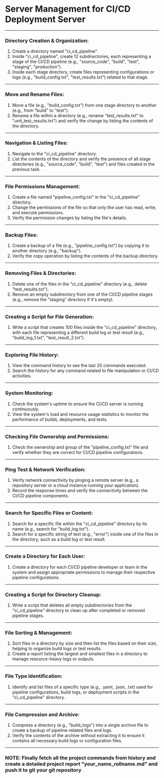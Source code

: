 # Server Management for CI/CD Deployment Server

---

### **Directory Creation & Organization:**

1. Create a directory named "ci_cd_pipeline".
2. Inside "ci_cd_pipeline", create 12 subdirectories, each representing a stage of the CI/CD pipeline (e.g., "source_code", "build", "test", "staging", "production").
3. Inside each stage directory, create files representing configurations or logs (e.g., "build_config.txt", "test_results.txt") related to that stage.

---

### **Move and Rename Files:**

1. Move a file (e.g., "build_config.txt") from one stage directory to another (e.g., from "build" to "test").
2. Rename a file within a directory (e.g., rename "test_results.txt" to "unit_test_results.txt") and verify the change by listing the contents of the directory.

---

### **Navigation & Listing Files:**

1. Navigate to the "ci_cd_pipeline" directory.
2. List the contents of the directory and verify the presence of all stage directories (e.g., "source_code", "build", "test") and files created in the previous task.

---

### **File Permissions Management:**

1. Create a file named "pipeline_config.txt" in the "ci_cd_pipeline" directory.
2. Change the permissions of the file so that only the user has read, write, and execute permissions.
3. Verify the permission changes by listing the file's details.

---

### **Backup Files:**

1. Create a backup of a file (e.g., "pipeline_config.txt") by copying it to another directory (e.g., "backup").
2. Verify the copy operation by listing the contents of the backup directory.

---

### **Removing Files & Directories:**

1. Delete one of the files in the "ci_cd_pipeline" directory (e.g., delete "test_results.txt").
2. Remove an empty subdirectory from one of the CI/CD pipeline stages (e.g., remove the "staging" directory if it's empty).

---

### **Creating a Script for File Generation:**

1. Write a script that creates 100 files inside the "ci_cd_pipeline" directory, with each file representing a different build log or test result (e.g., "build_log_1.txt", "test_result_2.txt").

---

### **Exploring File History:**

1. View the command history to see the last 20 commands executed.
2. Search the history for any command related to file manipulation or CI/CD activities.

---

### **System Monitoring:**

1. Check the system's uptime to ensure the CI/CD server is running continuously.
2. View the system's load and resource usage statistics to monitor the performance of builds, deployments, and tests.

---

### **Checking File Ownership and Permissions:**

1. Check the ownership and group of the "pipeline_config.txt" file and verify whether they are correct for CI/CD pipeline configurations.

---

### **Ping Test & Network Verification:**

1. Verify network connectivity by pinging a remote server (e.g., a repository server or a cloud instance running your application).
2. Record the response times and verify the connectivity between the CI/CD pipeline components.

---

### **Search for Specific Files or Content:**

1. Search for a specific file within the "ci_cd_pipeline" directory by its name (e.g., search for "build_log.txt").
2. Search for a specific string of text (e.g., "error") inside one of the files in the directory, such as a build log or test result.

---

### **Create a Directory for Each User:**

1. Create a directory for each CI/CD pipeline developer or team in the system and assign appropriate permissions to manage their respective pipeline configurations.

---

### **Creating a Script for Directory Cleanup:**

1. Write a script that deletes all empty subdirectories from the "ci_cd_pipeline" directory to clean up after completed or removed pipeline stages.

---

### **File Sorting & Management:**

1. Sort files in a directory by size and then list the files based on their size, helping to organize build logs or test results.
2. Create a report listing the largest and smallest files in a directory to manage resource-heavy logs or outputs.

---

### **File Type Identification:**

1. Identify and list files of a specific type (e.g., .yaml, .json, .txt) used for pipeline configurations, build logs, or deployment scripts in the "ci_cd_pipeline" directory.

---

### **File Compression and Archive:**

1. Compress a directory (e.g., "build_logs") into a single archive file to create a backup of pipeline-related files and logs.
2. Verify the contents of the archive without extracting it to ensure it contains all necessary build logs or configuration files.

---

### NOTE: Finally fetch all the project commands from history and create a detailed project report "your_name_rollname.md" and push it to git your git repository